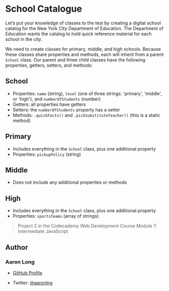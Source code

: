 # School Catalogue

Let’s put your knowledge of classes to the test by creating a digital school catalog for the New York City Department of Education. The Department of Education wants the catalog to hold quick reference material for each school in the city.

We need to create classes for primary, middle, and high schools. Because these classes share properties and methods, each will inherit from a parent `School` class. Our parent and three child classes have the following properties, getters, setters, and methods:

## School
  - Properties: `name` (string), `level` (one of three strings: 'primary', 'middle', or 'high'), and `numberOfStudents` (number)
  - Getters: all properties have getters
  - Setters: the `numberOfStudents` property has a setter
  - Methods: `.quickFacts()` and `.pickSubstituteTeacher()` (this is a static method)
## Primary
  - Includes everything in the `School` class, plus one additional property
  - Properties: `pickupPolicy` (string)
## Middle
  - Does not include any additional properties or methods
## High
  - Includes everything in the `School` class, plus one additional property
  - Properties: `sportsTeams` (array of strings)

> Project 2 in the Codecademy Web Development Course Module 7: Intermediate JavaScript

## Author

### Aaron Long

- [GitHub Profile](https://github.com/aaronlng/)

- Twitter: [@aaronlng](https://twitter.com/aaronlng)
